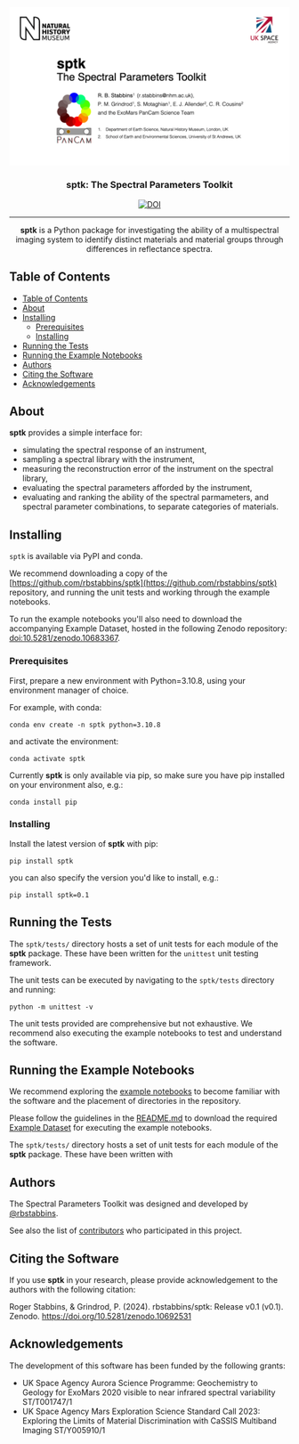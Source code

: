 <p align="center">
  <a href="" rel="noopener">
 <img max-width=960px src="https://github.com/rbstabbins/sptk/blob/main/title.gif?raw=true" alt="Project logo"></a>
</p>

<h3 align="center">sptk: The Spectral Parameters Toolkit</h3>

<div align='center'>

[![DOI](https://zenodo.org/badge/DOI/10.5281/zenodo.10692531.svg)](https://doi.org/10.5281/zenodo.10692531)

</div>

---

<p align="center">
<strong>sptk</strong> is a Python package for investigating the ability of a multispectral imaging system to identify distinct materials and material groups through differences in reflectance spectra.
    <br>
</p>

## Table of Contents

- [Table of Contents](#table-of-contents)
- [About ](#about-)
- [Installing ](#installing-)
  - [Prerequisites](#prerequisites)
  - [Installing](#installing)
- [Running the Tests](#running-the-tests)
- [Running the Example Notebooks](#running-the-example-notebooks)
- [Authors](#authors)
- [Citing the Software](#citing-the-software)
- [Acknowledgements](#acknowledgements)

## About <a name = "about"></a>

**sptk** provides a simple interface for:
* simulating the spectral response of an instrument,
* sampling a spectral library with the instrument,
* measuring the reconstruction error of the instrument on the spectral library,
* evaluating the spectral parameters afforded by the instrument,
* evaluating and ranking the ability of the spectral parmameters, and spectral parameter combinations, to separate categories of materials.

## Installing <a name = "installing"></a>

```sptk``` is available via PyPI and conda. 

We recommend downloading a copy of the [https://github.com/rbstabbins/sptk](https://github.com/rbstabbins/sptk) repository, and running the unit tests and working through the example notebooks. 

To run the example notebooks you'll also need to download the accompanying Example Dataset, hosted in the following Zenodo repository: [doi:10.5281/zenodo.10683367](https://zenodo.org/doi/10.5281/zenodo.10683367).

### Prerequisites

First, prepare a new environment with Python=3.10.8, using your environment manager of choice. 

For example, with conda:
```
conda env create -n sptk python=3.10.8
```
and activate the environment:
```
conda activate sptk
```

Currently **sptk** is only available via pip, so make sure you have pip installed on your environment also, e.g.:

```
conda install pip
```


### Installing

Install the latest version of **sptk** with pip:

```
pip install sptk
```
you can also specify the version you'd like to install, e.g.:
```
pip install sptk=0.1
```

## Running the Tests<a name = "running-the-tests"></a>

The ```sptk/tests/``` directory hosts a set of unit tests for each module of the **sptk** package. These have been written for the ```unittest``` unit testing framework.

The unit tests can be executed by navigating to the ```sptk/tests``` directory and running:

```
python -m unittest -v
```

The unit tests provided are comprehensive but not exhaustive. We recommend also executing the example notebooks to test and understand the software.

## Running the Example Notebooks<a name = "running-the-example-notebooks"></a>

We recommend exploring the [example notebooks](./examples/) to become familiar with the software and the placement of directories in the repository.

Please follow the guidelines in the [README.md](./examples/README.md) to download the required [Example Dataset](https://zenodo.org/doi/10.5281/zenodo.10683367) for executing the example notebooks.

The ```sptk/tests/``` directory hosts a set of unit tests for each module of the **sptk** package. These have been written with

## Authors<a name = "authors"></a>

The Spectral Parameters Toolkit was designed and developed by [@rbstabbins](https://github.com/rbstabbins).

See also the list of [contributors](https://github.com/rbstabbins/sptk/contributors) who participated in this project.

## Citing the Software<a name = "citing-the-software"></a>

If you use **sptk** in your research, please provide acknowledgement to the authors with the following citation:

Roger Stabbins, & Grindrod, P. (2024). rbstabbins/sptk: Release v0.1 (v0.1). Zenodo. https://doi.org/10.5281/zenodo.10692531

## Acknowledgements

The development of this software has been funded by the following grants:
- UK Space Agency Aurora Science Programme: Geochemistry to Geology for ExoMars 2020 visible to near infrared spectral variability ST/T001747/1
- UK Space Agency Mars Exploration Science Standard Call 2023: Exploring the Limits of Material Discrimination with CaSSIS Multiband Imaging ST/Y005910/1